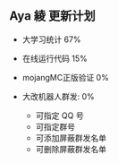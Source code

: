 ## Aya 綾 更新计划

* 大学习统计 67%

* 在线运行代码 15%

* mojangMC正版验证 0%

* 大改机器人群发: 0%
    * 可指定 QQ 号
    * 可指定群号
    * 可添加屏蔽群发名单
    * 可删除屏蔽群发名单
